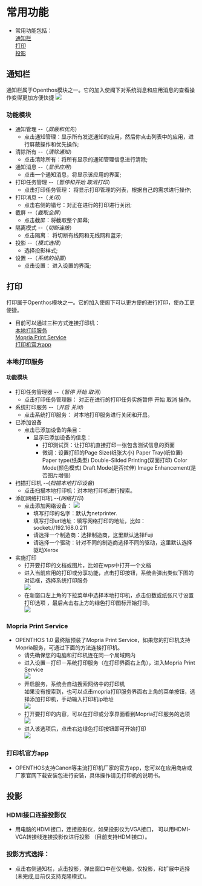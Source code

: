 # 常用功能
  - 常用功能包括：     
    [通知栏](https://github.com/openthos/userguide-analysis/blob/master/%E5%8D%81.%E5%B8%B8%E7%94%A8%E5%8A%9F%E8%83%BD.md/#通知栏)     
    [打印](https://github.com/openthos/userguide-analysis/blob/master/%E5%8D%81.%E5%B8%B8%E7%94%A8%E5%8A%9F%E8%83%BD.md/#打印)     
    [投影](https://github.com/openthos/userguide-analysis/blob/master/%E5%8D%81.%E5%B8%B8%E7%94%A8%E5%8A%9F%E8%83%BD.md/#投影)     
   
## 通知栏
通知栏属于Openthos模块之一。它的加入使阁下对系统消息和应用消息的查看操作变得更加方便快捷
![](pic/changyonggongneng/Notification_demo.png)
### 功能模块  
  - 通知管理 --（*屏蔽和优先*）
    - 点击通知管理：显示所有发送通知的应用，然后你点击列表中的应用，进行屏蔽操作和优先操作;
  - 清除所有 --（*清除通知*）
    - 点击清除所有：将所有显示的通知管理信息进行清除;
  - 通知消息 --（*显示应用*）
    - 点击一个通知消息，将显示该应用的界面;
  - 打印任务管理 --（*暂停和开始 取消打印*）
    - 点击打印任务管理： 将显示打印管理的列表，根据自己的需求进行操作;
  - 打印消息 --（*关闭*）
    - 点击右侧的错号：对正在进行的打印进行关闭;
  - 截屏 --（*截取全屏*）
    - 点击截屏：将截取整个屏幕;
  - 隔离模式  --（*切断连接*）
    - 点击隔离： 将切断有线网和无线网和蓝牙;
  - 投影 --（*模式选择*）
    - 选择投影样式;
  - 设置 --（*系统的设置*）
    - 点击设置： 进入设置的界面;

## 打印
打印属于Openthos模块之一。它的加入使阁下可以更方便的进行打印，使办工更便捷。
  - 目前可以通过三种方式连接打印机：   
    [本地打印服务](https://github.com/openthos/userguide-analysis/blob/master/%E5%8D%81.%E5%B8%B8%E7%94%A8%E5%8A%9F%E8%83%BD.md/#本地打印服务)    
    [Mopria Print Service](https://github.com/openthos/userguide-analysis/blob/master/%E5%8D%81.%E5%B8%B8%E7%94%A8%E5%8A%9F%E8%83%BD.md/#mopria-print-service)   
    [打印机官方app](https://github.com/openthos/userguide-analysis/blob/master/%E5%8D%81.%E5%B8%B8%E7%94%A8%E5%8A%9F%E8%83%BD.md/#打印机官方app)   
### 本地打印服务
#### 功能模块
  - 打印任务管理器 --（*暂停 开始 取消*）
    - 点击打印任务管理器： 对正在进行的打印任务实施暂停 开始 取消 操作。
  - 系统打印服务 --（*开启 关闭*）
    - 点击系统打印服务： 对本地打印服务进行关闭和开启。
  - 已添加设备
    - 点击已添加设备的条目： 
      - 显示已添加设备的信息：
        - 打印测试页：让打印机直接打印一张包含测试信息的页面
        - 微调：设置打印的Page Size(纸张大小) Paper Tray(纸位置) Paper type(纸类型) Double-Silded Printing(双面打印)
                Color Mode(颜色模式) Draft Mode(是否拉伸) Image Enhancement(是否图片增强)
  - 扫描打印机 --(*扫描本地打印设备*)
    - 点击扫描本地打印机：对本地打印机进行搜索。
  - 添加网络打印机 --(*网络打印*)
    - 点击添加网络设备：
      ![](pic/changyonggongneng/Print_local1.png)
      - 填写打印的名字：默认为netprinter.
      - 填写打印url地址：填写网络打印的地址，比如：socket://192.168.0.211
      - 请选择一个制造商：选择制造商，这里默认选择Fuji
      - 请选择一个驱动：针对不同的制造商选择不同的驱动，这里默认选择驱动Xerox
  - 实施打印
      - 打开要打印的文档或图片，比如在wps中打开一个文档
      - 进入当前应用的打印或分享功能，点击打印按钮，系统会弹出类似下图的对话框，选择系统打印服务         
        ![](pic/changyonggongneng/Print_local2.jpg) 
      - 在新窗口左上角的下拉菜单中选择本地打印机，点击份数或纸张尺寸设置打印选项
，最后点击右上方的绿色打印图标开始打印。     
        ![](pic/changyonggongneng/Print_local3.png)

### Mopria Print Service
  - OPENTHOS 1.0 最终版预装了Mopria Print Service，如果您的打印机支持Mopria服务，可通过下面的方法连接打印机。    
    - 请先确保您的电脑和打印机连在同一个局域网内   
    - 进入设置－打印－系统打印服务（在打印界面右上角），进入Mopria Print Service   
      ![](pic/changyonggongneng/Print_mopria1.png)   
    - 开启服务，系统会自动搜索网络中的打印机     
      如果没有搜索到，也可以点击mopria打印服务界面右上角的菜单按钮，选择添加打印机，手动输入打印机ip地址     
      ![](pic/changyonggongneng/Print_mopria2.png)   
    - 打开要打印的内容，可以在打印或分享界面看到Mopria打印服务的选项
      ![](pic/changyonggongneng/Print_mopria3.png)   
    - 进入该选项后，点击右边绿色打印按钮即可开始打印   
      ![](pic/changyonggongneng/Print_mopria4.png)   
      
### 打印机官方app
  - OPENTHOS支持Canon等主流打印机厂家的官方app，您可以在应用商店或厂家官网下载安装包进行安装，具体操作请见打印机的说明书。   

## 投影  
### HDMI接口连接投影仪    
  - 用电脑的HDMI接口，连接投影仪，如果投影仪为VGA接口， 可以用HDMI-VGA转接线连接投影仪进行投影 （目前支持HDMI接口）。

### 投影方式选择：  
  - 点击右侧通知栏，点击投影，弹出窗口中在仅电脑，仅投影，和扩展中选择(未完成,目前仅支持克隆模式)。  
